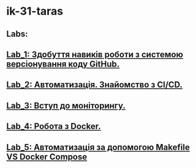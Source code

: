 # ik-31-taras

## Labs:
## [Lab_1: Здобуття навиків роботи з системою версіонування коду GitHub.](lab_1)

## [Lab_2: Автоматизація. Знайомство з CI/CD.](lab_2)

## [Lab_3: Вступ до моніторингу.](lab_3)

## [Lab_4: Робота з Docker.](lab_4)

## [Lab_5: Автоматизація за допомогою Makefile VS Docker Compose](lab_5)